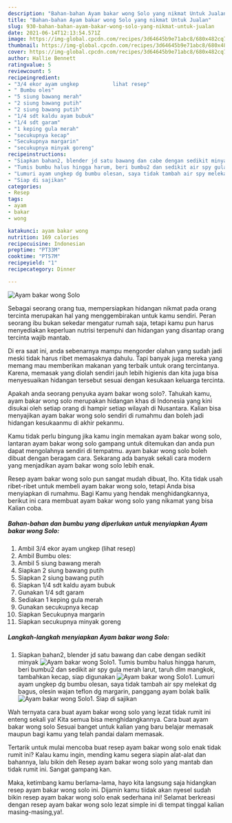 ```yaml
---
description: "Bahan-bahan Ayam bakar wong Solo yang nikmat Untuk Jualan"
title: "Bahan-bahan Ayam bakar wong Solo yang nikmat Untuk Jualan"
slug: 930-bahan-bahan-ayam-bakar-wong-solo-yang-nikmat-untuk-jualan
date: 2021-06-14T12:13:54.571Z
image: https://img-global.cpcdn.com/recipes/3d64645b9e71abc8/680x482cq70/ayam-bakar-wong-solo-foto-resep-utama.jpg
thumbnail: https://img-global.cpcdn.com/recipes/3d64645b9e71abc8/680x482cq70/ayam-bakar-wong-solo-foto-resep-utama.jpg
cover: https://img-global.cpcdn.com/recipes/3d64645b9e71abc8/680x482cq70/ayam-bakar-wong-solo-foto-resep-utama.jpg
author: Hallie Bennett
ratingvalue: 5
reviewcount: 5
recipeingredient:
- "3/4 ekor ayam ungkep           lihat resep"
- " Bumbu oles"
- "5 siung bawang merah"
- "2 siung bawang putih"
- "2 siung bawang putih"
- "1/4 sdt kaldu ayam bubuk"
- "1/4 sdt garam"
- "1 keping gula merah"
- "secukupnya kecap"
- "Secukupnya margarin"
- "secukupnya minyak goreng"
recipeinstructions:
- "Siapkan bahan2, blender jd satu bawang dan cabe dengan sedikit minyak"
- "Tumis bumbu halus hingga harum, beri bumbu2 dan sedikit air spy gula merah larut, taruh dlm mangkok, tambahkan kecap, siap digunakan"
- "Lumuri ayam ungkep dg bumbu olesan, saya tidak tambah air spy melekat dg bagus, olesin wajan teflon dg margarin, panggang ayam bolak balik"
- "Siap di sajikan"
categories:
- Resep
tags:
- ayam
- bakar
- wong

katakunci: ayam bakar wong 
nutrition: 169 calories
recipecuisine: Indonesian
preptime: "PT33M"
cooktime: "PT57M"
recipeyield: "1"
recipecategory: Dinner

---
```



![Ayam bakar wong Solo](https://img-global.cpcdn.com/recipes/3d64645b9e71abc8/680x482cq70/ayam-bakar-wong-solo-foto-resep-utama.jpg)

Sebagai seorang orang tua, mempersiapkan hidangan nikmat pada orang tercinta merupakan hal yang menggembirakan untuk kamu sendiri. Peran seorang ibu bukan sekedar mengatur rumah saja, tetapi kamu pun harus menyediakan keperluan nutrisi terpenuhi dan hidangan yang disantap orang tercinta wajib mantab.

Di era  saat ini, anda sebenarnya mampu mengorder olahan yang sudah jadi meski tidak harus ribet memasaknya dahulu. Tapi banyak juga mereka yang memang mau memberikan makanan yang terbaik untuk orang tercintanya. Karena, memasak yang diolah sendiri jauh lebih higienis dan kita juga bisa menyesuaikan hidangan tersebut sesuai dengan kesukaan keluarga tercinta. 



Apakah anda seorang penyuka ayam bakar wong solo?. Tahukah kamu, ayam bakar wong solo merupakan hidangan khas di Indonesia yang kini disukai oleh setiap orang di hampir setiap wilayah di Nusantara. Kalian bisa menyajikan ayam bakar wong solo sendiri di rumahmu dan boleh jadi hidangan kesukaanmu di akhir pekanmu.

Kamu tidak perlu bingung jika kamu ingin memakan ayam bakar wong solo, lantaran ayam bakar wong solo gampang untuk ditemukan dan anda pun dapat mengolahnya sendiri di tempatmu. ayam bakar wong solo boleh dibuat dengan beragam cara. Sekarang ada banyak sekali cara modern yang menjadikan ayam bakar wong solo lebih enak.

Resep ayam bakar wong solo pun sangat mudah dibuat, lho. Kita tidak usah ribet-ribet untuk membeli ayam bakar wong solo, tetapi Anda bisa menyiapkan di rumahmu. Bagi Kamu yang hendak menghidangkannya, berikut ini cara membuat ayam bakar wong solo yang nikamat yang bisa Kalian coba.

<!--inarticleads1-->

##### Bahan-bahan dan bumbu yang diperlukan untuk menyiapkan Ayam bakar wong Solo:

1. Ambil 3/4 ekor ayam ungkep           (lihat resep)
1. Ambil  Bumbu oles:
1. Ambil 5 siung bawang merah
1. Siapkan 2 siung bawang putih
1. Siapkan 2 siung bawang putih
1. Siapkan 1/4 sdt kaldu ayam bubuk
1. Gunakan 1/4 sdt garam
1. Sediakan 1 keping gula merah
1. Gunakan secukupnya kecap
1. Siapkan Secukupnya margarin
1. Siapkan secukupnya minyak goreng




<!--inarticleads2-->

##### Langkah-langkah menyiapkan Ayam bakar wong Solo:

1. Siapkan bahan2, blender jd satu bawang dan cabe dengan sedikit minyak
<img src="https://img-global.cpcdn.com/steps/44f75353da699edb/160x128cq70/ayam-bakar-wong-solo-langkah-memasak-1-foto.jpg" alt="Ayam bakar wong Solo">1. Tumis bumbu halus hingga harum, beri bumbu2 dan sedikit air spy gula merah larut, taruh dlm mangkok, tambahkan kecap, siap digunakan
<img src="//assets-global.cpcdn.com/assets/icons/button_play-2c75c40dde080a61004c1f40b05d8f140eaff45d7e9e6481dc71c63d2e7c4909.png" alt="Ayam bakar wong Solo">1. Lumuri ayam ungkep dg bumbu olesan, saya tidak tambah air spy melekat dg bagus, olesin wajan teflon dg margarin, panggang ayam bolak balik
<img src="//assets-global.cpcdn.com/assets/icons/button_play-2c75c40dde080a61004c1f40b05d8f140eaff45d7e9e6481dc71c63d2e7c4909.png" alt="Ayam bakar wong Solo">1. Siap di sajikan




Wah ternyata cara buat ayam bakar wong solo yang lezat tidak rumit ini enteng sekali ya! Kita semua bisa menghidangkannya. Cara buat ayam bakar wong solo Sesuai banget untuk kalian yang baru belajar memasak maupun bagi kamu yang telah pandai dalam memasak.

Tertarik untuk mulai mencoba buat resep ayam bakar wong solo enak tidak rumit ini? Kalau kamu ingin, mending kamu segera siapin alat-alat dan bahannya, lalu bikin deh Resep ayam bakar wong solo yang mantab dan tidak rumit ini. Sangat gampang kan. 

Maka, ketimbang kamu berlama-lama, hayo kita langsung saja hidangkan resep ayam bakar wong solo ini. Dijamin kamu tiidak akan nyesel sudah bikin resep ayam bakar wong solo enak sederhana ini! Selamat berkreasi dengan resep ayam bakar wong solo lezat simple ini di tempat tinggal kalian masing-masing,ya!.

